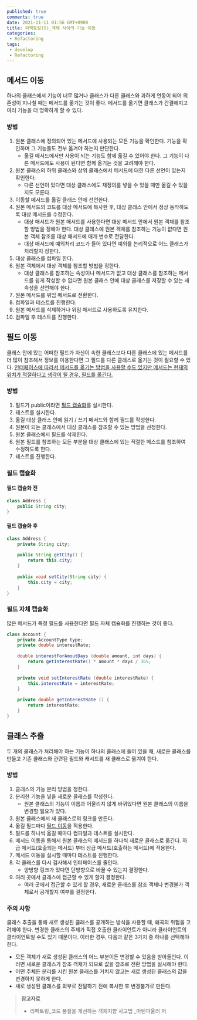 ```yaml
---
published: true
comments: true
date: 2021-11-11 01:56 GMT+0900
title: 리팩토링(5)_객체 사이의 기능 이동
categories:
 - Refactoring
tags:
 - develop
 - Refactoring
---
```


## 메서드 이동

하나의 클래스에서 기능이 너무 많거나 클래스가 다른 클래스와 과하게 연동이 되어 의존성이 지나칠 때는 메서드를 옮기는 것이 좋다. 
메서드를 옮기면 클래스가 간결해지고 여러 기능을 더 명확하게 할 수 있다.



### 방법

1. 원본 클래스에 정의되어 있는 메서드에 사용되는 모든 기능을 확인한다. 기능을 확인하며 그 기능들도 전부 옮겨야 하는지 판단한다.
   - 옮길 메서드에서만 사용이 되는 기능도 함께 옮길 수 있어야 한다. 
     그 기능이 다른 메서드에도 사용이 된다면 함께 옮기는 것을 고려해야 한다.
2. 원본 클래스의 하위 클래스와 상위 클래스에서 메서드에 대한 다른 선언이 있는지 확인한다.
   * 다른 선언이 있다면 대상 클래스에도 재정의를 넣을 수 있을 때만 옮길 수 있을지도 모른다.
3. 이동할 메서드를 옮길 클래스 안에 선언한다.
4. 원본 메서드의 코드를 대상 메서드에 복사한 후, 대상 클래스 안에서 정상 동작하도록 대상 메서드를 수정한다.
   * 대상 매서드가 원본 매서드를 사용한다면 대상 메서드 안에서 원본 객체를 참조할 방법을 정해야 한다.
     대상 클래스에 원본 객체를 참조하는 기능이 없다면 원본 객체 참조를 대상 매서드에 매개 변수로 전달한다.
   * 대상 매서드에 예외처리 코드가 들어 있다면 예외를 논리적으로 어느 클래스가 처리할지 정한다. 
5. 대상 클래스를 컴파일 한다.
6. 원본 객체에서 대상 객체를 참조할 방법을 정한다.
   * 대상 클래스를 참조하는 속성이나 메서드가 없고 대상 클래스를 참조하는 메서드를 쉽게 작성할 수 없다면 원본 클래스 안에 대상 클래스를 저장할 수 있는 새 속성을 선언해야 한다.
7. 원본 메서드를 위임 메서드로 전환한다.
8. 컴파일과 테스트를 진행한다.
9. 원본 메서드를 삭제하거나 위임 메서드로 사용하도록 유지한다.
10. 컴파일 후 테스트를 진행한다.



## 필드 이동

클래스 안에 있는 어떠한 필드가 자신이 속한 클래스보다 다른 클래스에 있는 메서드를 더 많이 참조해서 정보를 이용한다면 그 필드를 다른 클래스로 옮기는 것이 필요할 수 있다. <u>인터페이스에 따라서 메서드를 옮기는 방법을 사용할 수도 있지만 메서드는 현재의 위치가 적절하다고 생각이 될 경우, 필드를 옮긴다.</u>



### 방법

1. 필드가  public이라면 [필드 캡슐화](#필드-캡슐화)를 실시한다.
2. 테스트를 실시한다.
3. 옮길 대상 클래스 안에 읽기 / 쓰기 메서드와 함께 필드를 작성한다.
4. 원본이 되는 클래스에서 대상 클래스를 참조할 수 있는 방법을 선정한다.
5. 원본 클래스에서 필드를 삭제한다.
6. 원본 필드를 참조하는 모든 부분을 대상 클래스에 있는 적절한 메스드를 참조하여 수정하도록 한다.
7. 테스트를 진행한다.



### 필드 캡슐화

#### 필드 캡슐화 전

```java
class Address {
    public String city;
}
```



#### 필드 캡슐화 후

```java
class Address {
	private String city;
	
	public String getCity() {
		return this.city;
	}
	
	public void setCity(String city) {
		this.city = city;
	}
}
```



### 필드 자체 캡슐화

많은 메서드가 특정 필드를 사용한다면 필드 자체 캡슐화를 진행하는 것이 좋다.

```java
class Account {
    private AccountType type;
    private double interestRate;
    
    double interestForAmoutDays (double amount, int days) {
        return getInterestRate() * amount * days / 365;
    }
    
    private void setInterestRate (double interestRate) {
        this.interestRate = interestRate;
    }
    
    private double getInterestRate () {
        return interestRate;
    }
}
```



## 클래스 추출

두 개의 클래스가 처리해야 하는 기능이 하나의 클래스에 들어 있을 때, 새로운 클래스를 만들고 기존 클래스와 
관련된 필드와 캐서드를 새 클래스로 옮겨야 한다.



### 방법

1. 클래스의 기능 분리 방법을 정한다.
2. 분리한 기능을 넣을 새로운 클래스를 작성한다.
   * 원본 클래스의 기능이 이름과 어울리지 않게 바뀌었다면 원본 클래스의 이름을 변경할 필요가 있다.
3. 원본 클래스에서 새 클래스로의 링크를 만든다.
4. 옮길 필드마다 [필드 이동](#필드-이동)을 적용한다.
5. 필드를 하나씩 옮길 때마다 컴파일과 테스트를 실시한다.
6. 메서드 이동을 통해서 원본 클래스의 메서드를 하나씩 새로운 클래스로 옮긴다. 하급 메서드(호출되는 메서드) 부터 상급 메서드(호출하는 메서드)에 적용한다.
7. 메서드 이동을 실시할 때마다 테스트를 진행한다.
8. 각 클래스를 다시 검사해서 인터페이스를 줄인다.
   * 양방향 링크가 있다면 단방향으로 바꿀 수 있는지 결정한다.
9. 여러 곳에서 클래스에 접근할 수 있게 할지 결정한다.
   * 여러 곳에서 접근할 수 있게 할 경우, 새로운 클래스를 참조 객체나 변경불가 객체로서 공개할지 여부를
     결정한다.



### 주의 사항

클래스 추출을 통해 새로 생성된 클래스를 공개하는 방식을 사용할 때, 왜곡의 위험을 고려해야 한다. 
변경한 클래스의 주체가 직접 호출한 클라이언트가 아니라 클라이언트의 클라이언트일 수도 있기 때문이다. 
이러한 경우, 다음과 같은 3가지 중 하나를 선택해야 한다.

* 모든 객체가 새로 생성된 클래스의 어느 부분이든 변경할 수 있음을 받아들인다.
  이러면 새로운 클래스가 참조 객체가 되므로 값을 참조로 전환 방법을 실시해야 한다.
* 어떤 주체든 분리를 시킨 원본  클래스를 거치지 않고는 새로 생성된 클래스의 값을 변경하지 못하게 한다.
* 새로 생성된 클래스를 외부로 전달하기 전에 복사한 후 변경불가로 만든다.



> **참고자료**
>
> - 리팩토링_코드 품질을 개선하는 객체지향 사고법 _마틴파울러 저

